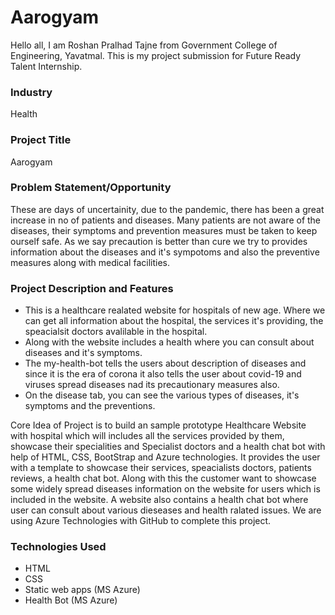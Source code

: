 # Aarogyam
Hello all, I am Roshan Pralhad Tajne from Government College of Engineering, Yavatmal. This is my project submission for Future Ready Talent Internship.

### Industry
Health

### Project Title
Aarogyam

### Problem Statement/Opportunity
These are days of uncertainity, due to the pandemic, there has been a great increase in no of patients and diseases. Many patients are not aware of the diseases, their symptoms and prevention measures must be taken to keep ourself safe. As we say precaution is better than cure we try to provides information about the diseases and it's sympotoms and also the preventive measures along with medical facilities. 

### Project Description and Features
- This is a healthcare realated website for hospitals of new age. Where we can get all information about the hospital, the services it's providing, the speacialsit doctors avalilable in the hospital.
- Along with the website includes a health where you can consult about diseases and it's symptoms. 
- The my-health-bot tells the users about description of diseases and since it is the era of corona it also tells the user about covid-19 and viruses spread diseases nad its precautionary measures also. 
- On the disease tab, you can see the various types of diseases, it's symptoms and the preventions.

Core Idea of Project is to build an sample prototype Healthcare Website with hospital which will includes all the services provided by them, showcase their specialities and Specialist doctors and a health chat bot with help of HTML, CSS, BootStrap and Azure technologies. It provides the user with a template to showcase their services, speacialists doctors, patients reviews, a health chat bot. Along with this the customer want to showcase some widely spread diseases information on the website for users which is included in the website. A website also contains a health chat bot where user can consult about various dieseases and health ralated issues. We are using Azure Technologies with GitHub to complete this project.

### Technologies Used
- HTML
- CSS
- Static web apps (MS Azure)
- Health Bot (MS Azure)
